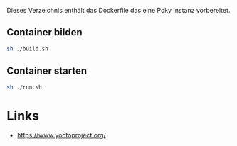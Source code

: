Dieses Verzeichnis enthält das Dockerfile das eine Poky Instanz vorbereitet.

## Container bilden

```bash
sh ./build.sh
```

## Container starten

```bash
sh ./run.sh
```


# Links

- https://www.yoctoproject.org/
